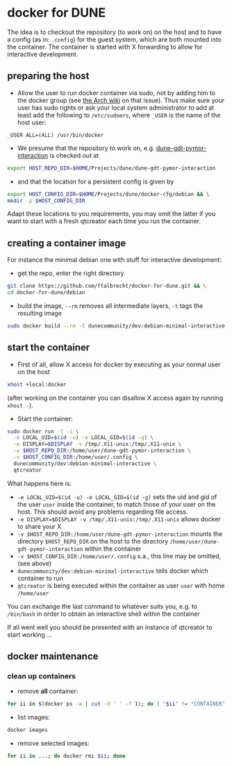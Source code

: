 # docker for DUNE

The idea is to checkout the repository (to work on) on the host and to have a config (as in: `.config`) for the guest system, which are both mounted into the container.
The container is started with X forwarding to allow for interactive development.

## preparing the host

* Allow the user to run docker container via sudo, not by adding him to the docker group (see [the Arch wiki](https://wiki.archlinux.org/index.php/Docker#Installation) on that issue).
  Thus make sure your user has sudo rights or ask your local system administrator to add at least add the following to `/etc/sudoers`, where `_USER` is the name of the host user:
```
_USER ALL=(ALL) /usr/bin/docker
```
* We presume that the repository to work on, e.g. [dune-gdt-pymor-interaction](https://github.com-dune-community/dune-gdt-pymor-interaction) is checked out at
```bash
export HOST_REPO_DIR=$HOME/Projects/dune/dune-gdt-pymor-interaction
```
* and that the location for a persistent config is given by
```bash
export HOST_CONFIG_DIR=$HOME/Projects/dune/docker-cfg/debian && \
mkdir -p $HOST_CONFIG_DIR
```

Adapt these locations to you requirements, you may omit the latter if you want to start with a fresh qtcreator each time you run the container.
## creating a container image

For instance the minimal debian one with stuff for interactive development:

* get the repo, enter the right directory

```bash
git clone https://github.com/ftalbrecht/docker-for-dune.git && \
cd docker-for-dune/debian
```

* build the image, `--rm` removes all intermediate layers, `-t` tags the resulting image

```bash
sudo docker build --rm -t dunecommunity/dev:debian-minimal-interactive -f Dockerfile.minimal-interactive .
```

## start the container

* First of all, allow X access for docker by executing as your normal user on the host
```bash
xhost +local:docker
```
  (after working on the container you can disallow X access again by running `xhost -`).

* Start the container:
```bash
sudo docker run -t -i \
  -e LOCAL_UID=$(id -u) -e LOCAL_GID=$(id -g) \
  -e DISPLAY=$DISPLAY -v /tmp/.X11-unix:/tmp/.X11-unix \
  -v $HOST_REPO_DIR:/home/user/dune-gdt-pymor-interaction \
  -v $HOST_CONFIG_DIR:/home/user/.config \
  dunecommunity/dev:debian-minimal-interactive \
  qtcreator
```
  What happens here is:
  * `-e LOCAL_UID=$(id -u) -e LOCAL_GID=$(id -g)` sets the uid and gid of the user `user` inside the container, to match those of your user on the host.
    This should avoid any problems regarding file access.
  * `-e DISPLAY=$DISPLAY -v /tmp/.X11-unix:/tmp/.X11-unix` allows docker to share your X
  * `-v $HOST_REPO_DIR:/home/user/dune-gdt-pymor-interaction` mounts the directory `$HOST_REPO_DIR` on the host to the directory `/home/user/dune-gdt-pymor-interaction` within the container
  * `-v $HOST_CONFIG_DIR:/home/user/.config` s.a., this line may be omitted, (see above)
  * `dunecommunity/dev:debian-minimal-interactive` tells docker which container to run
  * `qtcreator` is being executed within the container as user `user` with home `/home/user`
  
  You can exchange the last command to whatever suits you, e.g. to `/bin/bash` in order to obtain an interactive shell within the container
  
If all went well you should be presented with an instance of qtcreator to start working ...

## docker maintenance

### clean up containers

* remove __all__ container:

```bash
for ii in $(docker ps -a | cut -d ' ' -f 1); do [ "$ii" != "CONTAINER" ] && docker rm $ii; done
```

* list images:

```bash
docker images
```

* remove selected images:
```bash
for ii in ...; do docker rmi $ii; done
```
